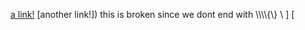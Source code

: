 [a link!](https://something.com)
[another link!])
this is broken since we dont end with
\\\\\\\\{\\\} \\ ] [